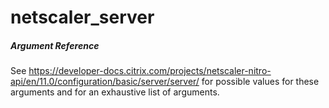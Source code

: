 # netscaler_server

##### Argument Reference

See https://developer-docs.citrix.com/projects/netscaler-nitro-api/en/11.0/configuration/basic/server/server/ for possible values for these arguments and for an exhaustive list of arguments.


